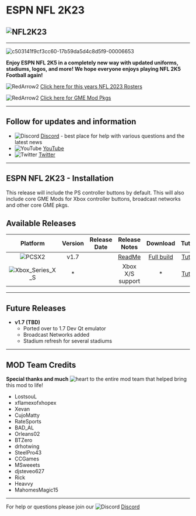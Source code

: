 # ESPN NFL 2K23

## ![NFL2K23](https://user-images.githubusercontent.com/69597675/172192229-e194ff6d-7e77-4fb6-bf1c-cdc124283313.png)
-----
![c503141f9cf3cc60-17b59da5d4c8d5f9-00006653](https://user-images.githubusercontent.com/69597675/172194486-ae5b7ead-2085-4493-b44e-7a8b9ec43f4c.png)


**Enjoy ESPN NFL 2K5 in a completely new way with updated uniforms, stadiums, logos, and more! We hope everyone enjoys playing NFL 2K5 Football again!**

![RedArrow2](https://user-images.githubusercontent.com/69597675/125669440-bcf4c873-527c-4524-9426-9488c71fbbde.png)
[Click here for this years NFL 2023 Rosters](https://github.com/lostsoul63b/NFL-2K23/blob/main/files/Ratings.md)

![RedArrow2](https://user-images.githubusercontent.com/69597675/125669440-bcf4c873-527c-4524-9426-9488c71fbbde.png)
[Click here for GME Mod Pkgs]()

---------
## Follow for updates and information
* ![Discord](https://user-images.githubusercontent.com/69597675/124640725-d1e88980-de5b-11eb-926d-ec5f55b19a62.png) [Discord](https://discord.gg/sBVXzYb) - best place for help with various questions and the latest news
* ![YouTube](https://user-images.githubusercontent.com/69597675/124641345-9b5f3e80-de5c-11eb-80e3-4dc5fabc4137.png) [YouTube](https://www.youtube.com/lostsoul63b)
* ![Twitter](https://user-images.githubusercontent.com/69597675/124641220-71a61780-de5c-11eb-8bd9-0c8c3ad46949.png) [Twitter](https://twitter.com/blostsou)
---------
## ESPN NFL 2K23 - Installation
This release will include the PS controller buttons by default. This will also include core GME Mods for Xbox controller buttons, broadcast networks and other core GME pkgs.

## Available Releases
| Platform | Version | Release Date  | Release Notes | Download | Tutorial |
| :-------------: | :-------------: | :-------------: | :-------------: | :-------------: |  :-------------: |
| ![PCSX2](https://user-images.githubusercontent.com/69597675/124647169-9baf0800-de63-11eb-974c-a7a4b2aecc1d.png) | v1.7  |   | [ReadMe]()  | [Full build]() | [Tutorial]() |
| ![Xbox_Series_X_S](https://user-images.githubusercontent.com/69597675/155858271-c6788630-e7c0-47bb-8138-018d2d3db0c1.png) | *  |   | Xbox X/S support | * | [Tutorial]() |

---------
## Future Releases
* **v1.7 (TBD)**
  * Ported over to 1.7 Dev Qt emulator
  * Broadcast Networks added
  * Stadium refresh for several stadiums

---------
## MOD Team Credits
**Special thanks and much** ![heart](https://user-images.githubusercontent.com/69597675/125808838-b20315aa-b53f-41a2-b31a-691d685fb1df.png) to the entire mod team that helped bring this mod to life!
* LostsouL
* xflamexofxhopex
* Xevan
* CujoMatty
* RateSports
* BAD_AL
* Orleans02 
* BTZero
* drhotwing
* SteelPro43
* CCGames
* MSweeets
* djsteveo627
* Rick
* Heavvy
* MahomesMagic15

---------
For help or questions please join our ![Discord](https://user-images.githubusercontent.com/69597675/124640725-d1e88980-de5b-11eb-926d-ec5f55b19a62.png) [Discord](https://discord.gg/sBVXzYb)
